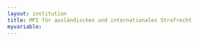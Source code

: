 ```yaml
---
layout: institution
title: MPI für ausländisches und internationales Strafrecht
myvariable: 
---
```

